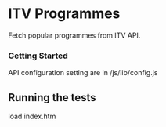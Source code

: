 # ITV Programmes

Fetch popular programmes from ITV API.

### Getting Started

API configuration setting are in /js/lib/config.js

## Running the tests

load index.htm